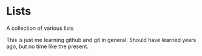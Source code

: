 # Lists

A collection of various lists

This is just me learning github and git in general. Should have learned years ago, but no time like the present.
